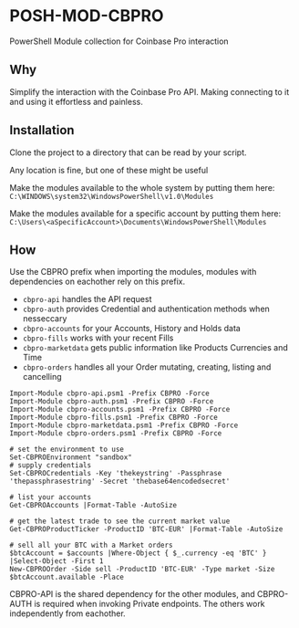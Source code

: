 # POSH-MOD-CBPRO
PowerShell Module collection for Coinbase Pro interaction

## Why
Simplify the interaction with the Coinbase Pro API. Making connecting to it and using it effortless and painless.

## Installation
Clone the project to a directory that can be read by your script.

Any location is fine, but one of these might be useful

Make the modules available to the whole system by putting them here:
``
C:\WINDOWS\system32\WindowsPowerShell\v1.0\Modules
``

Make the modules available for a specific account by putting them here:
``
C:\Users\<aSpecificAccount>\Documents\WindowsPowerShell\Modules
``

## How
Use the CBPRO prefix when importing the modules, modules with dependencies on eachother rely on this prefix.

- ``cbpro-api`` handles the API request
- ``cbpro-auth`` provides Credential and authentication methods when nesseccary
- ``cbpro-accounts`` for your Accounts, History and Holds data
- ``cbpro-fills`` works with your recent Fills
- ``cbpro-marketdata`` gets public information like Products Currencies and Time
- ``cbpro-orders`` handles all your Order mutating, creating, listing and cancelling

```
Import-Module cbpro-api.psm1 -Prefix CBPRO -Force
Import-Module cbpro-auth.psm1 -Prefix CBPRO -Force
Import-Module cbpro-accounts.psm1 -Prefix CBPRO -Force
Import-Module cbpro-fills.psm1 -Prefix CBPRO -Force
Import-Module cbpro-marketdata.psm1 -Prefix CBPRO -Force
Import-Module cbpro-orders.psm1 -Prefix CBPRO -Force

# set the environment to use
Set-CBPROEnvironment "sandbox"
# supply credentials
Set-CBPROCredentials -Key 'thekeystring' -Passphrase 'thepassphrasestring' -Secret 'thebase64encodedsecret'

# list your accounts
Get-CBPROAccounts |Format-Table -AutoSize

# get the latest trade to see the current market value
Get-CBPROProductTicker -ProductID 'BTC-EUR' |Format-Table -AutoSize

# sell all your BTC with a Market orders
$btcAccount = $accounts |Where-Object { $_.currency -eq 'BTC' } |Select-Object -First 1
New-CBPROOrder -Side sell -ProductID 'BTC-EUR' -Type market -Size $btcAccount.available -Place
```
CBPRO-API is the shared dependency for the other modules, and CBPRO-AUTH is required when invoking Private endpoints.
The others work independently from eachother.